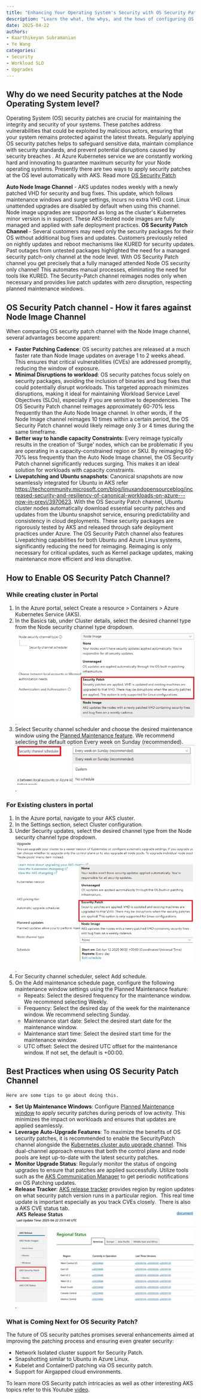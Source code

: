 ```yaml
---
title: "Enhancing Your Operating System's Security with OS Security Patches in AKS"
description: "Learn the what, the whys, and the hows of configuring OS Security Patch Auto upgrade channel. The article also provides a compelling case for OS Security Patch citing performance, better security, minimal disruption to workloads as chief gains."
date: 2025-04-22
authors:
- Kaarthikeyan Subramanian
- Ye Wang
categories: 
- Security
- Workload SLO
- Upgrades
---
```



## Why do we need Security patches at the Node Operating System level?

Operating System (OS) security patches are crucial for maintaining the integrity and security of your systems. These patches address vulnerabilities that could be exploited by malicious actors, ensuring that your system remains protected against the latest threats. Regularly applying OS security patches helps to safeguard sensitive data, maintain compliance with security standards, and prevent potential disruptions caused by security breaches . At Azure Kubernetes service we are constantly working hard and innovating to guarantee maximum security for your Node operating systems. 
Presently there are two ways to apply security patches at the OS level automatically with AKS. Read more [OS Security Patch](https://learn.microsoft.com/azure/aks/auto-upgrade-node-os-image?tabs=azure-cli)

**Auto Node Image Channel** - AKS updates nodes weekly with a newly patched VHD for security and bug fixes. This update, which follows maintenance windows and surge settings, incurs no extra VHD cost. Linux unattended upgrades are disabled by default when using this channel. Node image upgrades are supported as long as the cluster's Kubernetes minor version is in support. These AKS-tested node images are fully managed and applied with safe deployment practices.
**OS Security Patch Channel** - Several customers may need only the security packages for their OS without additional bug fixes and updates. Customers previously relied on nightly updates and reboot mechanisms like KURED for security updates. Past outages from untested packages highlighted the need for a managed security patch-only channel at the node level.  With OS Security Patch channel you get precisely that a fully managed attended Node OS security only channel! This automates manual processes, eliminating the need for tools like KURED. The Security-Patch channel reimages nodes only when necessary and provides live patch updates with zero disruption, respecting planned maintenance windows.

## OS Security Patch channel - How it fares against Node Image Channel
When comparing OS security patch channel with the Node Image channel, several advantages become apparent:

- **Faster Patching Cadence**: OS security patches are released at a much faster rate than Node Image updates on average 1 to 2 weeks ahead. This ensures that critical vulnerabilities (CVEs) are addressed promptly, reducing the window of exposure. 
- **Minimal Disruptions to workload**: OS security patches focus solely on security packages, avoiding the inclusion of binaries and bug fixes that could potentially disrupt workloads. This targeted approach minimizes disruptions, making it ideal for maintaining Workload Service Level Objectives (SLOs), especially if you are sensitive to dependencies. The OS Security Patch channel reimages approximately 60-70% less frequently than the Auto Node Image channel. In other words, if the Node Image channel reimages 10 times within a certain period, the OS Security Patch channel would likely reimage only 3 or 4 times during the same timeframe.
- **Better way to handle capacity Constraints**: Every reimage typically results in the creation of 'Surge' nodes, which can be problematic if you are operating in a capacity-constrained region or SKU. By reimaging 60-70% less frequently than the Auto Node Image channel, the OS Security Patch channel significantly reduces surging. This makes it an ideal solution for workloads with capacity constraints.
- **Livepatching and Ubuntu snapshots**: Canonical snapshots are now seamlessly integrated for Ubuntu in AKS refer https://techcommunity.microsoft.com/blog/linuxandopensourceblog/increased-security-and-resiliency-of-canonical-workloads-on-azure---now-in-previ/3970623. With the OS Security Patch channel, Ubuntu cluster nodes automatically download essential security patches and updates from the Ubuntu snapshot service, ensuring predictability and consistency in cloud deployments. These security packages are rigorously tested by AKS and released through safe deployment practices under Azure. The OS Security Patch channel also features Livepatching capabilities for both Ubuntu and Azure Linux systems, significantly reducing the need for reimaging. Reimaging is only necessary for critical updates, such as Kernel package updates, making maintenance more efficient and less disruptive.

## How to Enable OS Security Patch Channel?

### While creating cluster in Portal

1. In the Azure portal, select Create a resource > Containers > Azure Kubernetes Service (AKS).
2. In the Basics tab, under Cluster details, select the desired channel type from the Node security channel type dropdown.
![Cluster Details!](/blog/assets/images/enhance-security-with-os-security-patch/create-secpatch.jpg).
3. Select Security channel scheduler and choose the desired maintenance window using the [Planned Maintenance feature](https://learn.microsoft.com/azure/aks/planned-maintenance?tabs=azure-cli). We recommend selecting the default option Every week on Sunday (recommended).
![Security Patch Schedule!](/blog/assets/images/enhance-security-with-os-security-patch/sec-channel-schedule.png).

### For Existing clusters in portal

1. In the Azure portal, navigate to your AKS cluster.
2. In the Settings section, select Cluster configuration.
3. Under Security updates, select the desired channel type from the Node security channel type dropdown.
![Select Security Patch Channel!](/blog/assets/images/enhance-security-with-os-security-patch/sec-patch-existing.jpg).
4. For Security channel scheduler, select Add schedule.
5. On the Add maintenance schedule page, configure the following maintenance window settings using the Planned Maintenance feature:
   - Repeats: Select the desired frequency for the maintenance window. We recommend selecting Weekly.
   - Frequency: Select the desired day of the week for the maintenance window. We recommend selecting Sunday.
   - Maintenance start date: Select the desired start date for the maintenance window.
   - Maintenance start time: Select the desired start time for the maintenance window.
   - UTC offset: Select the desired UTC offset for the maintenance window. If not set, the default is +00:00.

   
## Best Practices when using OS Security Patch Channel
    Here are some tips to go about doing this. 

- **Set Up Maintenance Windows**: Configure [Planned Maintenance window](https://learn.microsoft.com/azure/aks/planned-maintenance?tabs=azure-cli) to apply security patches during periods of low activity. This minimizes the impact on workloads and ensures that updates are applied seamlessly. 
- **Leverage Auto-Upgrade Features**: To maximize the benefits of OS security patches, it is recommended to enable the SecurityPatch channel alongside the [Kubernetes cluster auto upgrade channel](https://learn.microsoft.com/azure/aks/auto-upgrade-cluster?tabs=azure-cli). This dual-channel approach ensures that both the control plane and node pools are kept up-to-date with the latest security patches.
- **Monitor Upgrade Status**: Regularly monitor the status of ongoing upgrades to ensure that patches are applied successfully. Utilize tools such as the [AKS Communication Manager](https://learn.microsoft.com/azure/aks/aks-communication-manager) to get periodic notifications on OS Patching updates. 
- **Release Tracker**: [AKS release tracker](https://releases.aks.azure.com/webpage/index.html) provides region by region updates on what security patch version runs in a particular region.  This real time update is important especially as you track CVEs closely.  There is also a AKS CVE status tab. 
![Release Tracker!](/blog/assets/images/enhance-security-with-os-security-patch/sec-patch-reltracker.jpg).


### What is Coming Next for OS Security Patch?

The future of OS security patches promises several enhancements aimed at improving the patching process and ensuring even greater security:

- Network Isolated cluster support for Security Patch. 
- Snapshotting similar to Ubuntu in Azure Linux.
- Kubelet and ContainerD patching via OS security patch.
- Support for Airgapped cloud environments.
 
 To learn more OS Security patch intricacies as well as other interesting AKS topics refer to this Youtube [video](https://www.youtube.com/watch?v=Cw4pnfMVHxg).